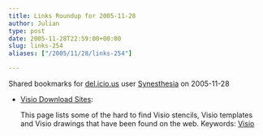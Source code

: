 ```yaml
---
title: Links Roundup for 2005-11-28
author: Julian
type: post
date: 2005-11-28T22:59:00+00:00
slug: links-254 
aliases: ["/2005/11/28/links-254"]

---
```

Shared bookmarks for [del.icio.us][1] user  [Synesthesia][2] on 2005-11-28

  * [Visio Download Sites][3]:
  
    This page lists some of the hard to find Visio stencils, Visio templates and Visio drawings that have been found on the web. Keywords: [Visio][4]

 [1]: https://del.icio.us/
 [2]: https://del.icio.us/synesthesia
 [3]: https://www.mvps.org/visio/3rdparty.htm "https://www.mvps.org/visio/3rdparty.htm"
 [4]: https://del.icio.us/synesthesia/Visio